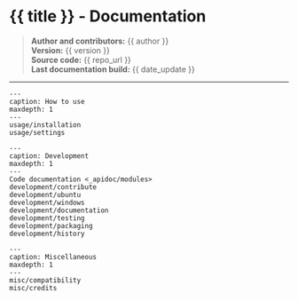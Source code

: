 # {{ title }} - Documentation

> **Author and contributors:** {{ author }}  
> **Version:** {{ version }}  
> **Source code:** {{ repo_url }}  
> **Last documentation build:** {{ date_update }}
----

```{toctree}
---
caption: How to use
maxdepth: 1
---
usage/installation
usage/settings
```

```{toctree}
---
caption: Development
maxdepth: 1
---
Code documentation <_apidoc/modules>
development/contribute
development/ubuntu
development/windows
development/documentation
development/testing
development/packaging
development/history
```

```{toctree}
---
caption: Miscellaneous
maxdepth: 1
---
misc/compatibility
misc/credits
```
